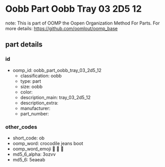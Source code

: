 # Oobb Part Oobb Tray 03 2D5 12  

note: This is part of OOMP the Oopen Organization Method For Parts. For more details: https://github.com/oomlout/oomp_base

##  part details





### id
* oomp_id: oobb_part_oobb_tray_03_2d5_12
  * classification: oobb
  * type: part
  * size: oobb
  * color: 
  * description_main: tray_03_2d5_12
  * description_extra: 
  * manufacturer: 
  * part_number: 

### other_codes
* short_code: ob
* oomp_word: crocodile jeans boot
* oomp_word_emoji :crocodile: :jeans: :boot:
* md5_6_alpha: 3ozvv
* md5_6: 5eaeab